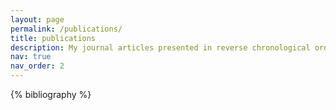 ```yaml
---
layout: page
permalink: /publications/
title: publications
description: My journal articles presented in reverse chronological order.
nav: true
nav_order: 2
---
```


<!-- _pages/publications.md -->
<div class="publications">

{% bibliography %}

</div>
